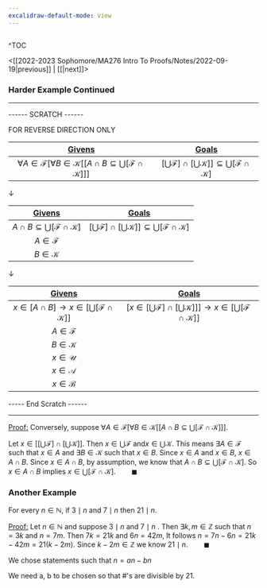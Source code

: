 ```yaml
---
excalidraw-default-mode: view
---
```



```toc

```

^TOC

<[[2022-2023 Sophomore/MA276 Intro To Proofs/Notes/2022-09-19|previous]] | [[|next]]>

### Harder Example Continued

---
------ SCRATCH ------

FOR REVERSE DIRECTION ONLY

|<u>Givens</u>|<u>Goals</u>|
| :---: | :---: |
|$\forall A \in \mathcal{F}[\forall B \in \mathcal{K}[[A\cap B \subseteq \bigcup[\mathcal{F}\cap\mathcal{K}]]]$|$[\bigcup \mathcal{F}]\cap [\bigcup\mathcal{K}]]\subseteq \bigcup[\mathcal{F}\cap\mathcal{K}]$|

$\downarrow$

|<u>Givens</u>|<u>Goals</u>|
| :---: | :---: |
|$A\cap B \subseteq \bigcup[\mathcal{F}\cap\mathcal{K}]$|$[\bigcup \mathcal{F}]\cap [\bigcup\mathcal{K}]]\subseteq \bigcup[\mathcal{F}\cap\mathcal{K}]$|
|$A \in \mathcal{F}$||
|$B \in \mathcal{K}$||

$\downarrow$

|<u>Givens</u>|<u>Goals</u>|
| :---: | :---: |
|$x \in [A\cap B] \to x \in [\bigcup[\mathcal{F}\cap\mathcal{K}]]$|$[x \in [\bigcup \mathcal{F}]\cap [\bigcup\mathcal{K}]]]\to x \in [\bigcup[\mathcal{F}\cap\mathcal{K}]]$|
|$A \in \mathcal{F}$||
|$B \in \mathcal{K}$||
|$x \in \mathcal{U}$||
|$x \in \mathcal{A}$||
|$x \in \mathcal{B}$||

----- End Scratch ------

---

<u>Proof:</u> Conversely, suppose $\forall A \in \mathcal{F}[\forall B \in \mathcal{K}[[A\cap B \subseteq \bigcup[\mathcal{F}\cap\mathcal{K}]]]$.

Let $x\in[[\bigcup\mathcal{F}]\cap[\bigcup\mathcal{K}]]$. Then $x \in \bigcup\mathcal{F}$ and$x \in \bigcup\mathcal{K}$. This means $\exists A \in \mathcal{F}$ such that $x\in A$ and $\exists B \in \mathcal{K}$ such that $x \in B$. Since $x \in A$ and $x\in B$, $x \in A \cap B$. Since $x \in A \cap B$, by assumption, we know that $A \cap B \subseteq \bigcup[\mathcal{F}\cap\mathcal{K}]$. So $x \in A \cap B$ implies $x \in \bigcup[\mathcal{F}\cap\mathcal{K}].\qquad\blacksquare$


### Another Example

For every $n\in\mathbb{N}$, if $3\mid n$ and $7 \mid n$ then $21 \mid n$.

<u>Proof:</u> Let $n\in\mathbb{N}$ and suppose $3 \mid n$ and $7 \mid n$ . Then $\exists k,m \in \mathbb{Z}$ such that $n=3k$ and $n=7m$. Then $7k = 21k$ and $6n = 42m$, It follows $n=7n-6n=21k-42m=21(k-2m)$. Since $k-2m\in\mathbb{Z}$ we know $21\mid n.\qquad\blacksquare$


We chose statements such that $n=an-bn$

We need a, b to be chosen so that #'s are divisible by 21.